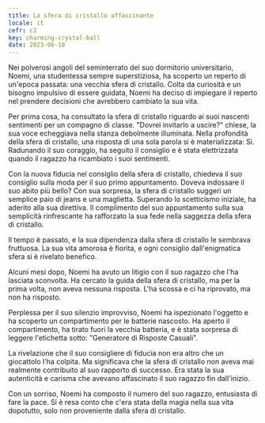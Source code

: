 ```yaml
---
title: La sfera di cristallo affascinante
locale: it
cefr: c2
key: charming-crystal-ball
date: 2023-06-10
---
```


Nei polverosi angoli del seminterrato del suo dormitorio universitario, Noemi, una studentessa sempre superstiziosa, ha scoperto un reperto di un'epoca passata: una vecchia sfera di cristallo. Colta da curiosità e un bisogno impulsivo di essere guidata, Noemi ha deciso di impiegare il reperto nel prendere decisioni che avrebbero cambiato la sua vita.

Per prima cosa, ha consultato la sfera di cristallo riguardo ai suoi nascenti sentimenti per un compagno di classe. "Dovrei invitarlo a uscire?" chiese, la sua voce echeggiava nella stanza debolmente illuminata. Nella profondità della sfera di cristallo, una risposta di una sola parola si è materializzata: Sì. Radunando il suo coraggio, ha seguito il consiglio e è stata elettrizzata quando il ragazzo ha ricambiato i suoi sentimenti.

Con la nuova fiducia nel consiglio della sfera di cristallo, chiedeva il suo consiglio sulla moda per il suo primo appuntamento. Doveva indossare il suo abito più bello? Con sua sorpresa, la sfera di cristallo suggerì un semplice paio di jeans e una maglietta. Superando lo scetticismo iniziale, ha aderito alla sua direttiva. Il complimento del suo appuntamento sulla sua semplicità rinfrescante ha rafforzato la sua fede nella saggezza della sfera di cristallo.

Il tempo è passato, e la sua dipendenza dalla sfera di cristallo le sembrava fruttuosa. La sua vita amorosa è fiorita, e ogni consiglio dall'enigmatica sfera si è rivelato benefico.

Alcuni mesi dopo, Noemi ha avuto un litigio con il suo ragazzo che l'ha lasciata sconvolta. Ha cercato la guida della sfera di cristallo, ma per la prima volta, non aveva nessuna risposta. L'ha scossa e ci ha riprovato, ma non ha risposto.

Perplessa per il suo silenzio improvviso, Noemi ha ispezionato l'oggetto e ha scoperto un compartimento per le batterie nascosto. Ha aperto il compartimento, ha tirato fuori la vecchia batteria, e è stata sorpresa di leggere l'etichetta sotto: "Generatore di Risposte Casuali".

La rivelazione che il suo consigliere di fiducia non era altro che un giocattolo l'ha colpita. Ma significava che la sfera di cristallo non aveva mai realmente contribuito al suo rapporto di successo. Era stata la sua autenticità e carisma che avevano affascinato il suo ragazzo fin dall'inizio.

Con un sorriso, Noemi ha composto il numero del suo ragazzo, entusiasta di fare la pace. Si è resa conto che c'era stata della magia nella sua vita dopotutto, solo non proveniente dalla sfera di cristallo.